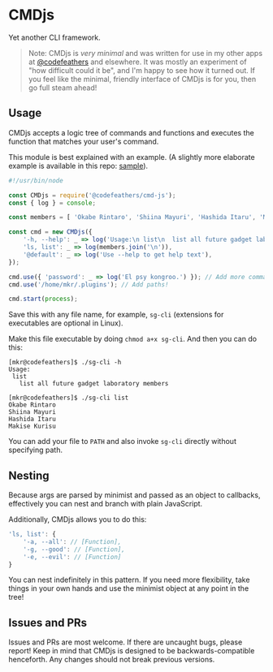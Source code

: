 # CMDjs

Yet another CLI framework.

> Note: CMDjs is _very minimal_ and was written for use in my other apps at [@codefeathers](https://github.com/codefeathers) and elsewhere. It was mostly an experiment of "how difficult could it be", and I'm happy to see how it turned out. If you feel like the minimal, friendly interface of CMDjs is for you, then go full steam ahead!

## Usage

CMDjs accepts a logic tree of commands and functions and executes the function that matches your user's command.

This module is best explained with an example. (A slightly more elaborate example is available in this repo: [sample](./sg-cli)).

```JavaScript
#!/usr/bin/node

const CMDjs = require('@codefeathers/cmd-js');
const { log } = console;

const members = [ 'Okabe Rintaro', 'Shiina Mayuri', 'Hashida Itaru', 'Makise Kurisu' ];

const cmd = new CMDjs({
	'-h, --help': _ => log('Usage:\n list\n  list all future gadget laboratory members'),
	'ls, list': _ => log(members.join('\n')),
	'@default': _ => log('Use --help to get help text'),
});

cmd.use({ 'password': _ => log('El psy kongroo.') }); // Add more commands!
cmd.use('/home/mkr/.plugins'); // Add paths!

cmd.start(process);
```

Save this with any file name, for example, `sg-cli` (extensions for executables are optional in Linux).

Make this file executable by doing `chmod a+x sg-cli`. And then you can do this:

```shell
[mkr@codefeathers]$ ./sg-cli -h
Usage:
 list
   list all future gadget laboratory members

[mkr@codefeathers]$ ./sg-cli list
Okabe Rintaro
Shiina Mayuri
Hashida Itaru
Makise Kurisu
```

You can add your file to `PATH` and also invoke `sg-cli` directly without specifying path.

## Nesting

Because args are parsed by minimist and passed as an object to callbacks, effectively you can nest and branch with plain JavaScript.

Additionally, CMDjs allows you to do this:

```JavaScript
'ls, list': {
	'-a, --all': // [Function],
	'-g, --good': // [Function],
	'-e, --evil': // [Function]
}
```

You can nest indefinitely in this pattern. If you need more flexibility, take things in your own hands and use the minimist object at any point in the tree!

## Issues and PRs

Issues and PRs are most welcome. If there are uncaught bugs, please report! Keep in mind that CMDjs is designed to be backwards-compatible henceforth. Any changes should not break previous versions.
